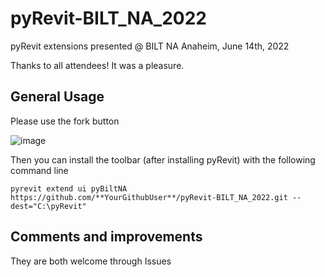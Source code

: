 # pyRevit-BILT_NA_2022

pyRevit extensions presented @ BILT NA Anaheim, June 14th, 2022

Thanks to all attendees! It was a pleasure.


## General Usage

Please use the fork button

![image](https://user-images.githubusercontent.com/7872003/174556481-c80a07c5-28ad-49d2-b369-456285ecc5b3.png)

Then you can install the toolbar (after installing pyRevit) with the following command line

```
pyrevit extend ui pyBiltNA https://github.com/**YourGithubUser**/pyRevit-BILT_NA_2022.git --dest="C:\pyRevit"
```


## Comments and improvements

They are both welcome through Issues
